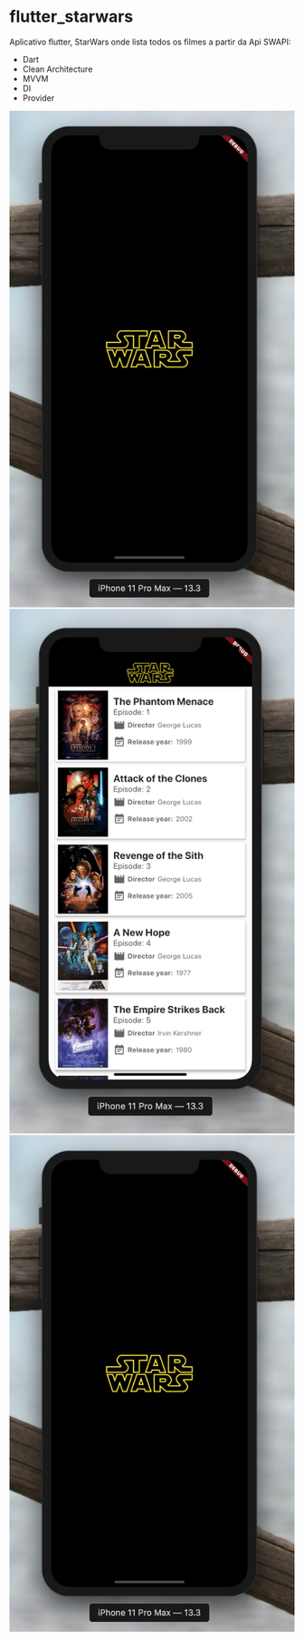 # flutter_starwars
Aplicativo flutter, StarWars onde lista todos os filmes a partir da Api SWAPI:

  - Dart
  - Clean Architecture
  - MVVM
  - DI
  - Provider

![Splash Screen](https://github.com/jeancss01/flutter_starwars/blob/master/example/splash_example.png)
![Home Screen](https://github.com/jeancss01/flutter_starwars/blob/master/example/home_example.png)
![Detail Screen](https://github.com/jeancss01/flutter_starwars/blob/master/example/splash_example.png)
